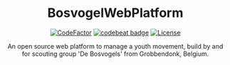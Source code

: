 
<h1 align="center">BosvogelWebPlatform</h1>

<p align="center">
<a href="https://www.codefactor.io/repository/github/woutervds/bosvogelwebplatform/overview/master"><img src="https://www.codefactor.io/repository/github/woutervds/bosvogelwebplatform/badge/master" alt="CodeFactor" /></a>
<a href="https://codebeat.co/projects/github-com-woutervds-bosvogelwebplatform-master"><img alt="codebeat badge" src="https://codebeat.co/badges/23a8de9d-8e17-44ee-8f52-73d983cceab9" /></a>
<a href="https://github.com/WouterVdS/BosvogelWebPlatform/blob/master/LICENSE"><img src="https://img.shields.io/github/license/WouterVdS/BosvogelWebPlatform.svg?style=flat" alt="License" /></a>
</p>

<p align="center"> An open source web platform to manage a youth movement, build by and for scouting group 'De Bosvogels' from Grobbendonk, Belgium.</p>
